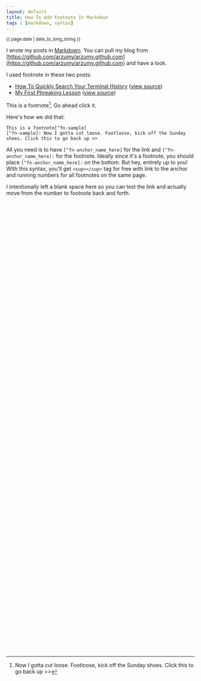 ```yaml
---
layout: default
title: How To Add Footnote In Markdown
tags : [markdown, syntax]
---
```

<p><small>{{ page.date | date_to_long_string }}</small></p>

I wrote my posts in [Markdown](http://daringfireball.net/projects/markdown/). You can pull my blog from [https://github.com/arzumy/arzumy.github.com](https://github.com/arzumy/arzumy.github.com) and have a look.

I used footnote in these two posts:

* [How To Quickly Search Your Terminal History](/how-to-quickly-search-your-terminal-history/) ([view source](https://raw.github.com/arzumy/arzumy.github.com/master/_posts/2011-01-01-how-to-quickly-search-your-terminal-history.md))
* [My First Phreaking Lesson](/my-first-phreaking-lesson/) ([view source](https://raw.github.com/arzumy/arzumy.github.com/master/_posts/1990-01-01-my-first-phreaking-lesson.md))

This is a footnote[^fn-sample]. Go ahead click it.

Here's how we did that:

    This is a footnote[^fn-sample] 
    [^fn-sample]: Now I gotta cut loose. Footloose, kick off the Sunday shoes. Click this to go back up >>

All you need is to have `[^fn-anchor_name_here]` for the link and `[^fn-anchor_name_here]:` for the footnote. Ideally since it's a footnote, you should place `[^fn-anchor_name_here]:` on the bottom. But hey, entirely up to you! With this syntax, you'll get `<sup></sup>` tag for free with link to the anchor and running numbers for all footnotes on the same page.

I intentionally left a blank space here so you can test the link and actually move from the number to footnote back and forth.

<span style="display:block; height:1200px;">&nbsp;</span> 



































































[^fn-sample]: Now I gotta cut loose. Footloose, kick off the Sunday shoes. Click this to go back up >>